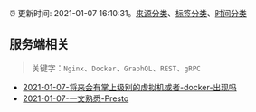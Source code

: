 :alarm_clock: 更新时间: 2021-01-07 16:10:31。[来源分类](../README.md)、[标签分类](../TAGS.md)、[时间分类](../TIMELINE.md)

## 服务端相关


> 关键字：`Nginx`、`Docker`、`GraphQL`、`REST`、`gRPC`



- [2021-01-07-将来会有掌上级别的虚拟机或者-docker-出现吗](https://www.v2ex.com/t/742718) 
- [2021-01-07-一文熟悉-Presto](https://toutiao.io/k/4xt1kuj) 